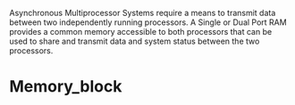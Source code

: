 Asynchronous Multiprocessor Systems require a means to transmit data between two
independently running processors. A Single or Dual Port RAM provides a common
memory accessible to both processors that can be used to share and transmit data and
system status between the two processors. 
# Memory_block

